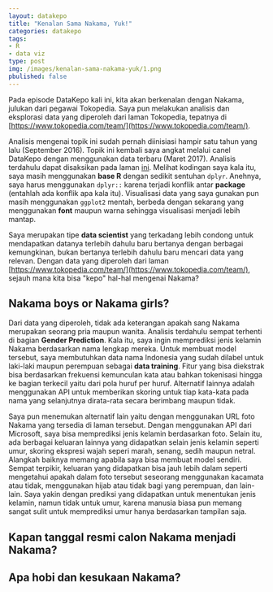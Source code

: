 ```yaml
---
layout: datakepo
title: "Kenalan Sama Nakama, Yuk!"
categories: datakepo
tags:
- R
- data viz
type: post
img: /images/kenalan-sama-nakama-yuk/1.png
pbulished: false
---
```


Pada episode DataKepo kali ini, kita akan berkenalan dengan Nakama, julukan dari pegawai Tokopedia. Saya pun melakukan analisis dan eksplorasi data yang diperoleh dari laman Tokopedia, tepatnya di [https://www.tokopedia.com/team/](https://www.tokopedia.com/team/). 

Analisis mengenai topik ini sudah pernah diinisiasi hampir satu tahun yang lalu (September 2016). Topik ini kembali saya angkat melalui canel DataKepo dengan menggunakan data terbaru (Maret 2017). Analisis terdahulu dapat disaksikan pada laman [ini](). Melihat kodingan saya kala itu, saya masih menggunakan **base R** dengan sedikit sentuhan `dplyr`. Anehnya, saya harus menggunakan `dplyr::` karena terjadi konflik antar **package** (entahlah ada konflik apa kala itu). Visualisasi data yang saya gunakan pun masih menggunakan `ggplot2` mentah, berbeda dengan sekarang yang menggunakan **font** maupun warna sehingga visualisasi menjadi lebih mantap.

Saya merupakan tipe **data scientist** yang terkadang lebih condong untuk mendapatkan datanya terlebih dahulu baru bertanya dengan berbagai kemungkinan, bukan bertanya terlebih dahulu baru mencari data yang relevan. Dengan data yang diperoleh dari laman [https://www.tokopedia.com/team/](https://www.tokopedia.com/team/), sejauh mana kita bisa "kepo" hal-hal mengenai Nakama? 

## Nakama boys or Nakama girls?

Dari data yang diperoleh, tidak ada keterangan apakah sang Nakama merupakan seorang pria maupun wanita. Analisis terdahulu sempat terhenti di bagian **Gender Prediction**. Kala itu, saya ingin memprediksi jenis kelamin Nakama berdasarkan nama lengkap mereka. Untuk membuat model tersebut, saya membutuhkan data nama  Indonesia yang sudah dilabel untuk laki-laki maupun perempuan sebagai **data training**. Fitur yang bisa diekstrak bisa berdasarkan frekuensi kemunculan kata atau bahkan tokenisasi hingga ke bagian terkecil yaitu dari pola huruf per huruf. Alternatif lainnya adalah menggunakan API untuk memberikan skoring untuk tiap kata-kata pada nama yang selanjutnya dirata-rata secara berimbang maupun tidak. 

Saya pun menemukan alternatif lain yaitu dengan menggunakan URL foto Nakama yang tersedia di laman tersebut. Dengan menggunakan API dari Microsoft, saya bisa memprediksi jenis kelamin berdasarkan foto. Selain itu, ada berbagai keluaran lainnya yang didapatkan selain jenis kelamin seperti umur, skoring ekspresi wajah seperi marah, senang, sedih maupun netral. Alangkah baiknya memang apabila saya bisa membuat model sendiri. Sempat terpikir, keluaran yang didapatkan bisa jauh lebih dalam seperti mengetahui apakah dalam foto tersebut seseorang menggunakan kacamata atau tidak, menggunakan hijab atau tidak bagi yang perempuan, dan lain-lain. Saya yakin dengan prediksi yang didapatkan untuk menentukan jenis kelamin, namun tidak untuk umur, karena manusia biasa pun memang sangat sulit untuk memprediksi umur hanya berdasarkan tampilan saja.

## Kapan tanggal resmi calon Nakama menjadi Nakama?

## Apa hobi dan kesukaan Nakama?






